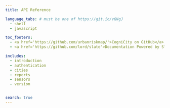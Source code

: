 ```yaml
---
title: API Reference

language_tabs: # must be one of https://git.io/vQNgJ
  - shell
  - javascript

toc_footers:
  - <a href='https://github.com/urbanriskmap/'>CogniCity on GitHub</a>
  - <a href='https://github.com/lord/slate'>Documentation Powered by Slate</a>

includes:
  - introduction
  - authentication
  - cities
  - reports
  - sensors
  - version


search: true
---
```

